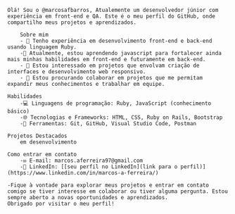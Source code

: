 	Olá! Sou o @marcosafbarros, Atualemente um desenvolvedor júnior com experiência em front-end e QA. Este é o meu perfil do GitHub, onde compartilho meus projetos e aprendizados.

        Sobre mim
        - 💼 Tenho experiência em desenvolvimento front-end e back-end usando linguagem Ruby. 
        -🌱 Atualmente, estou aprendendo javascript para fortalecer ainda mais minhas habilidades em front-end e futuramente em back-end.
        - 👀 Estou interessado em projetos que envolvam criação de interfaces e desenvolvimento web responsivo.
        - 💞️ Estou procurando colaborar em projetos que me permitam expandir meus conhecimentos e trabalhar em equipe.

	Habilidades
        -💻 Linguagens de programação: Ruby, JavaScript (conhecimento básico)
        -🌐 Tecnologias e Frameworks: HTML, CSS, Ruby on Rails, Bootstrap
        -🔧 Ferramentas: Git, GitHub, Visual Studio Code, Postman

	Projetos Destacados
		em desenvolvimento

	Como entrar em contato
        -✉️ E-mail: marcos.aferreira97@gmail.com
        -💼 LinkedIn: [[seu perfil no LinkedIn](link para o perfil)](https://www.linkedin.com/in/marcos-a-ferreira/)

	-Fique à vontade para explorar meus projetos e entrar em contato comigo se tiver interesse em colaborar ou tiver alguma pergunta. Estou sempre aberto a novas oportunidades e aprendizados.
 	Obrigado por visitar o meu perfil!
<!---
marcosafbarros/marcosafbarros is a ✨ special ✨ repository because its `README.md` (this file) appears on your GitHub profile.
You can click the Preview link to take a look at your changes.
--->
